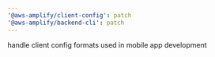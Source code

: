 ```yaml
---
'@aws-amplify/client-config': patch
'@aws-amplify/backend-cli': patch
---
```


handle client config formats used in mobile app development
